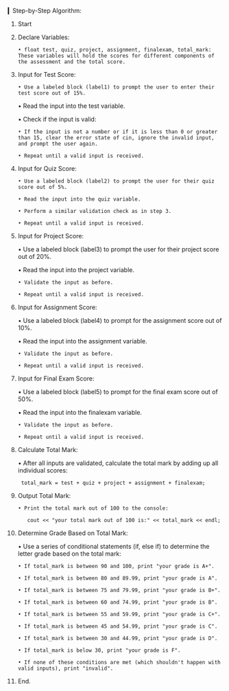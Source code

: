 ▎Step-by-Step Algorithm:

1. Start 
2. Declare Variables:

       • float test, quiz, project, assignment, finalexam, total_mark: These variables will hold the scores for different components of the assessment and the total score.

3. Input for Test Score:

       • Use a labeled block (label1) to prompt the user to enter their test score out of 15%.

   • Read the input into the test variable.

   • Check if the input is valid:

       • If the input is not a number or if it is less than 0 or greater than 15, clear the error state of cin, ignore the invalid input, and prompt the user again.

       • Repeat until a valid input is received.

4. Input for Quiz Score:

       • Use a labeled block (label2) to prompt the user for their quiz score out of 5%.

       • Read the input into the quiz variable.

       • Perform a similar validation check as in step 3.

       • Repeat until a valid input is received.

5. Input for Project Score:

   • Use a labeled block (label3) to prompt the user for their project score out of 20%.

   • Read the input into the project variable.

       • Validate the input as before.
   
       • Repeat until a valid input is received.

6. Input for Assignment Score:

   • Use a labeled block (label4) to prompt for the assignment score out of 10%.

   • Read the input into the assignment variable.

       • Validate the input as before.

       • Repeat until a valid input is received.

7. Input for Final Exam Score:

   • Use a labeled block (label5) to prompt for the final exam score out of 50%.

   • Read the input into the finalexam variable.

       • Validate the input as before.

       • Repeat until a valid input is received.

8. Calculate Total Mark:

   • After all inputs are validated, calculate the total mark by adding up all individual scores:
     
        total_mark = test + quiz + project + assignment + finalexam;
     

9. Output Total Mark:

       • Print the total mark out of 100 to the console:
     
          cout << "your total mark out of 100 is:" << total_mark << endl;
     

10. Determine Grade Based on Total Mark:

    • Use a series of conditional statements (if, else if) to determine the letter grade based on the total mark:

        • If total_mark is between 90 and 100, print "your grade is A+".

        • If total_mark is between 80 and 89.99, print "your grade is A".

        • If total_mark is between 75 and 79.99, print "your grade is B+".

        • If total_mark is between 60 and 74.99, print "your grade is B".

        • If total_mark is between 55 and 59.99, print "your grade is C+".

        • If total_mark is between 45 and 54.99, print "your grade is C".

        • If total_mark is between 30 and 44.99, print "your grade is D".

        • If total_mark is below 30, print "your grade is F".

        • If none of these conditions are met (which shouldn't happen with valid inputs), print "invalid".

11. End.
